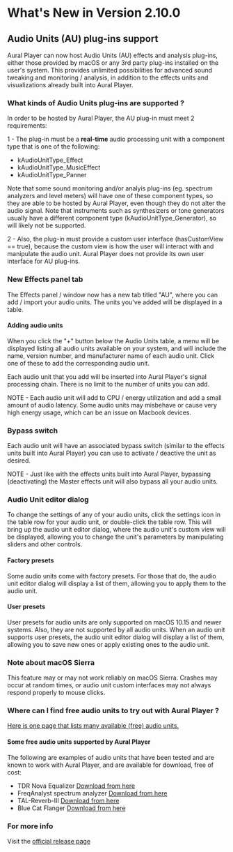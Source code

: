 #  What's New in Version 2.10.0

## Audio Units (AU) plug-ins support

Aural Player can now host Audio Units (AU) effects and analysis plug-ins, either those provided by macOS or any 3rd party plug-ins installed on the user's system. This provides unlimited possibilities for advanced sound tweaking and monitoring / analysis, in addition to the effects units and visualizations already built into Aural Player.

### What kinds of Audio Units plug-ins are supported ?

In order to be hosted by Aural Player, the AU plug-in must meet 2 requirements:

1 - The plug-in must be a **real-time** audio processing unit with a component type that is one of the following:

- kAudioUnitType_Effect
- kAudioUnitType_MusicEffect
- kAudioUnitType_Panner

Note that some sound monitoring and/or analyis plug-ins (eg. spectrum analyzers and level meters) will have one of these component types, so they are able to be hosted by Aural Player, even though they do not alter the audio signal. Note that instruments such as synthesizers or tone generators usually have a different component type (kAudioUnitType_Generator), so will likely not be supported.

2 - Also, the plug-in must provide a custom user interface (hasCustomView == true), because the custom view is how the user will interact with and manipulate the audio unit. Aural Player does not provide its own user interface for AU plug-ins.

###  New Effects panel tab

The Effects panel / window now has a new tab titled "AU", where you can add / import your audio units. The units you've added will be displayed in a table.

#### Adding audio units

When you click the "+" button below the Audio Units table, a menu will be displayed listing all audio units available on your system, and will include the name, version number, and manufacturer name of each audio unit. Click one of these to add the corresponding audio unit.

Each audio unit that you add will be inserted into Aural Player's signal processing chain. There is no limit to the number of units you can add. 

NOTE - Each audio unit will add to CPU / energy utilization and add a small amount of audio latency.  Some audio units may misbehave or cause very high energy usage, which can be an issue on Macbook devices.

### Bypass switch

Each audio unit will have an associated bypass switch (similar to the effects units built into Aural Player) you can use to activate / deactive the unit as desired.

NOTE - Just like with the effects units built into Aural Player, bypassing (deactivating) the Master effects unit will also bypass all your audio units.

### Audio Unit editor dialog

To change the settings of any of your audio units, click the settings icon in the table row for your audio unit, or double-click the table row. This will bring up the audio unit editor dialog, where the audio unit's custom view will be displayed, allowing you to change the unit's parameters by manipulating sliders and other controls.

#### Factory presets

Some audio units come with factory presets. For those that do, the audio unit editor dialog will display a list of them, allowing you to apply them to the audio unit.

#### User presets

User presets for audio units are only supported on macOS 10.15 and newer systems. Also, they are not supported by all audio units. When an audio unit supports user presets, the audio unit editor dialog will display a list of them, allowing you to save new ones or apply existing ones to the audio unit.

### Note about macOS Sierra

This feature may or may not work reliably on macOS Sierra. Crashes may occur at random times, or audio unit custom interfaces may not always respond properly to mouse clicks.

### Where can I find free audio units to try out with Aural Player ?

[Here is one page that lists many available (free) audio units.](https://www.kvraudio.com/plugins/effects/macosx/audio-units/free/most-popular)

#### Some free audio units supported by Aural Player

The following are examples of audio units that have been tested and are known to work with Aural Player, and are available for download, free of cost:

- TDR Nova Equalizer [Download from here](https://www.kvraudio.com/product/tdr-nova-by-tokyo-dawn-labs)
- FreqAnalyst spectrum analyzer [Download from here](https://www.kvraudio.com/product/freqanalyst-by-blue-cat-audio)
- TAL-Reverb-III [Download from here](https://www.kvraudio.com/product/tal-reverb-iii-by-togu-audio-line)
- Blue Cat Flanger [Download from here](https://www.kvraudio.com/product/flanger-by-blue-cat-audio)

### **For more info**
Visit the [official release page](https://github.com/maculateConception/aural-player/releases/tag/2.10.0)
